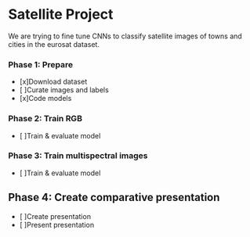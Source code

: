# Satellite Project

We are trying to fine tune CNNs to classify satellite images of towns and cities in the eurosat dataset. 

### Phase 1: Prepare
- [x]Download dataset
- [ ]Curate images and labels  
- [x]Code models

### Phase 2: Train RGB
- [ ]Train & evaluate model

### Phase 3: Train multispectral images 
- [ ]Train & evaluate model 

## Phase 4: Create comparative presentation 
- [ ]Create presentation 
- [ ]Present presentation 
